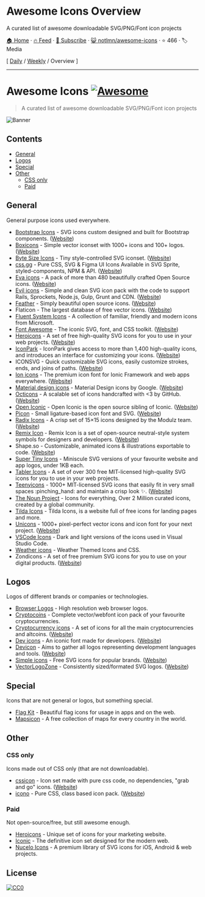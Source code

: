 # Awesome Icons Overview

A curated list of awesome downloadable SVG/PNG/Font icon projects

[🏠 Home](/README.md) · [🔥 Feed](https://test.trackawesomelist.com/notlmn/awesome-icons/rss.xml) · [📮 Subscribe](https://trackawesomelist.us17.list-manage.com/subscribe?u=d2f0117aa829c83a63ec63c2f&id=36a103854c) · [😺 notlmn/awesome-icons](https://github.com/notlmn/awesome-icons) · ⭐ 466 · 🏷️ Media

[ [Daily](/content/notlmn/awesome-icons/README.md) / [Weekly](/content/notlmn/awesome-icons/week/README.md) / Overview ]

---

# Awesome Icons [![Awesome](https://awesome.re/badge.svg)](https://awesome.re)

> A curated list of awesome downloadable SVG/PNG/Font icon projects

![Banner](https://github.com/notlmn/awesome-icons/raw/master/./media/banner.png)

## Contents

*   [General](#general)
*   [Logos](#logos)
*   [Special](#special)
*   [Other](#other)
    *   [CSS only](#css-only)
    *   [Paid](#paid)

## General

General purpose icons used everywhere.

*   [Bootstrap Icons](https://github.com/twbs/icons#readme) - SVG icons custom designed and built for Bootstrap components. ([Website](https://icons.getbootstrap.com/))
*   [Boxicons](https://github.com/atisawd/boxicons#readme) - Simple vector iconset with 1000+ icons and 100+ logos. ([Website](https://boxicons.com/))
*   [Byte Size Icons](https://github.com/danklammer/bytesize-icons#readme) - Tiny style-controlled SVG iconset. ([Website](https://danklammer.com/bytesize-icons))
*   [css.gg](https://github.com/astrit/css.gg#readme) - Pure CSS, SVG & Figma UI Icons Available in SVG Sprite, styled-components, NPM & API. ([Website](https://css.gg))
*   [Eva icons](https://github.com/akveo/eva-icons#readme) - A pack of more than 480 beautifully crafted Open Source icons. ([Website](https://akveo.github.io/eva-icons))
*   [Evil icons](https://github.com/evil-icons/evil-icons#readme) - Simple and clean SVG icon pack with the code to support Rails, Sprockets, Node.js, Gulp, Grunt and CDN. ([Website](http://evil-icons.io))
*   [Feather](https://github.com/feathericons/feather#readme) - Simply beautiful open source icons. ([Website](https://feathericons.com))
*   Flaticon - The largest database of free vector icons. ([Website](https://flaticon.com))
*   [Fluent System Icons](https://github.com/microsoft/fluentui-system-icons#fluent-system-icons) - A collection of familiar, friendly and modern icons from Microsoft.
*   [Font Awesome](https://github.com/FortAwesome/Font-Awesome#readme) - The iconic SVG, font, and CSS toolkit. ([Website](https://fontawesome.com))
*   [Heroicons](https://github.com/refactoringui/heroicons#readme) - A set of free high-quality SVG icons for you to use in your web projects. ([Website](https://heroicons.dev))
*   [IconPark](https://github.com/bytedance/IconPark#readme) - IconPark gives access to more than 1,400 high-quality icons, and introduces an interface for customizing your icons. ([Website](https://iconpark.bytedance.com))
*   ICONSVG - Quick customizable SVG icons, easily customize strokes, ends, and joins of paths. ([Website](https://iconsvg.xyz))
*   [Ion icons](https://github.com/ionic-team/ionicons#readme) - The premium icon font for Ionic Framework and web apps everywhere. ([Website](https://ionicons.com))
*   [Material design icons](https://github.com/google/material-design-icons#readme) - Material Design icons by Google. ([Website](https://material.io/tools/icons))
*   [Octicons](https://github.com/primer/octicons#readme) - A scalable set of icons handcrafted with <3 by GitHub. ([Website](https://octicons.github.com))
*   [Open Iconic](https://github.com/iconic/open-iconic#readme) - Open Iconic is the open source sibling of Iconic. ([Website](https://useiconic.com/open))
*   [Picon](https://github.com/yne/picon#readme) - Small ligature-based icon font and SVG. ([Website](https://yne.fr/picon))
*   [Radix Icons](https://github.com/radix-ui/icons) - A crisp set of 15×15 icons designed by the Modulz team. ([Website](https://icons.modulz.app/))
*   [Remix Icon](https://github.com/Remix-Design/RemixIcon#readme) - Remix Icon is a set of open-source neutral-style system symbols for designers and developers. ([Website](https://remixicon.com))
*   Shape.so - Customizable, animated icons & illustrations exportable to code. ([Website](https://shape.so))
*   [Super Tiny Icons](https://github.com/edent/SuperTinyIcons#readme) - Miniscule SVG versions of your favourite website and app logos, under 1KB each.
*   [Tabler Icons](https://github.com/tabler/tabler-icons) - A set of over 300 free MIT-licensed high-quality SVG icons for you to use in your web projects.
*   [Teenyicons](https://github.com/teenyicons/teenyicons) - 1000+ MIT-licensed SVG icons that easily fit in very small spaces :pinching\_hand: and maintain a crisp look :sparkles:. ([Website](https://teenyicons.com))
*   [The Noun Project](https://thenounproject.com/) - Icons for everything, Over 2 Million curated icons, created by a global community.
*   [Tilda Icons](https://tilda.cc/free-icons) - Tilda Icons, is a website full of free icons for landing pages and more.
*   [Unicons](https://github.com/iconscout/unicons) - 1000+ pixel-perfect vector icons and icon font for your next project. ([Website](https://iconscout.com/unicons))
*   [VSCode Icons](https://github.com/microsoft/vscode-icons#readme) - Dark and light versions of the icons used in Visual Studio Code.
*   [Weather icons](https://github.com/erikflowers/weather-icons#readme) - Weather Themed Icons and CSS.
*   Zondicons - A set of free premium SVG icons for you to use on your digital products. ([Website](http://www.zondicons.com))

## Logos

Logos of different brands or companies or technologies.

*   [Browser Logos](https://github.com/alrra/browser-logos#readme) - High resolution web browser logos.
*   [Cryptocoins](https://github.com/AllienWorks/cryptocoins#readme) - Complete vector/webfont icon pack of your favourite cryptocurrencies.
*   [Cryptocurrency icons](https://github.com/atomiclabs/cryptocurrency-icons#readme) - A set of icons for all the main cryptocurrencies and altcoins. ([Website](http://cryptoicons.co))
*   [Dev icons](https://github.com/vorillaz/devicons#readme) - An iconic font made for developers. ([Website](http://vorillaz.github.io/devicons))
*   [Devicon](https://github.com/devicons/devicon#readme) - Aims to gather all logos representing development languages and tools. ([Website](https://devicons.github.io/devicon))
*   [Simple icons](https://github.com/simple-icons/simple-icons#readme) - Free SVG icons for popular brands. ([Website](https://simpleicons.org))
*   [VectorLogoZone](https://github.com/VectorLogoZone/vectorlogozone#readme) - Consistently sized/formated SVG logos. ([Website](https://www.vectorlogo.zone/))

## Special

Icons that are not general or logos, but something special.

*   [Flag Kit](https://github.com/madebybowtie/FlagKit#readme) - Beautiful flag icons for usage in apps and on the web.
*   [Mapsicon](https://github.com/djaiss/mapsicon#readme) - A free collection of maps for every country in the world.

## Other

### CSS only

Icons made out of CSS only (that are not downloadable).

*   [cssicon](https://github.com/wentin/cssicon#readme) - Icon set made with pure css code, no dependencies, "grab and go" icons. ([Website](https://cssicon.space))
*   [icono](https://github.com/saeedalipoor/icono#readme) - Pure CSS, class based icon pack. ([Website](https://saeedalipoor.github.io/icono))

### Paid

Not open-source/free, but still awesome enough.

*   [Heroicons](https://www.heroicons.com) - Unique set of icons for your marketing website.
*   [Iconic](https://useiconic.com) - The definitive icon set designed for the modern web.
*   [Nucelo Icons](https://nucleoapp.com/premium-icons) - A premium library of SVG icons for iOS, Android & web projects.

## License

[![CC0](https://mirrors.creativecommons.org/presskit/buttons/88x31/svg/cc-zero.svg)](https://creativecommons.org/publicdomain/zero/1.0/)

